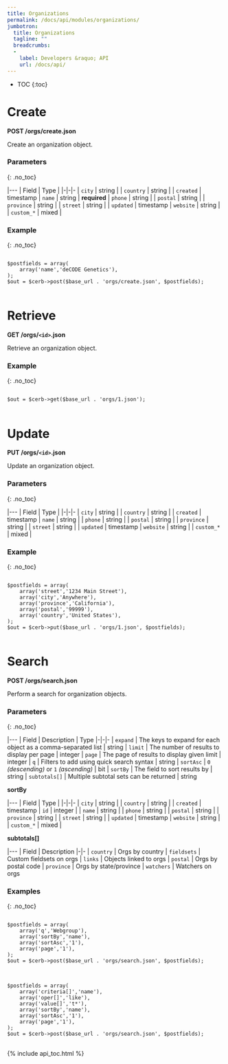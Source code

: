 ```yaml
---
title: Organizations
permalink: /docs/api/modules/organizations/
jumbotron:
  title: Organizations
  tagline: ""
  breadcrumbs:
  -
    label: Developers &raquo; API
    url: /docs/api/
---
```


* TOC
{:toc}

# Create

**POST /orgs/create.json**

Create an organization object.

### Parameters
{: .no_toc}

|---
| Field | Type | 
|-|-|-
| `city` | string | 
| `country` | string | 
| `created` | timestamp
| `name` | string | **required**
| `phone` | string | 
| `postal` | string | 
| `province` | string | 
| `street` | string | 
| `updated` | timestamp
| `website` | string | 
| `custom_*` | mixed | 

### Example
{: .no_toc}

<pre>
<code class="language-php">
$postfields = array(
    array('name','deCODE Genetics'),
);
$out = $cerb->post($base_url . 'orgs/create.json', $postfields);
</code>
</pre>

# Retrieve

**GET /orgs/`<id>`.json**

Retrieve an organization object.

### Example
{: .no_toc}

<pre>
<code class="language-php">
$out = $cerb->get($base_url . 'orgs/1.json');
</code>
</pre>

# Update

**PUT /orgs/`<id>`.json**

Update an organization object.

### Parameters
{: .no_toc}

|---
| Field | Type | 
|-|-|-
| `city` | string | 
| `country` | string | 
| `created` | timestamp
| `name` | string | 
| `phone` | string | 
| `postal` | string | 
| `province` | string | 
| `street` | string | 
| `updated` | timestamp
| `website` | string | 
| `custom_*` | mixed | 

### Example
{: .no_toc}

<pre>
<code class="language-php">
$postfields = array(
    array('street','1234 Main Street'),
    array('city','Anywhere'),
    array('province','California'),
    array('postal','99999'),
    array('country','United States'),
);
$out = $cerb->put($base_url . 'orgs/1.json', $postfields);
</code>
</pre>

# Search

**POST /orgs/search.json**

Perform a search for organization objects.

### Parameters
{: .no_toc}

|---
| Field | Description | Type
|-|-|-
| `expand` | The keys to expand for each object as a comma-separated list | string
| `limit` | The number of results to display per page | integer
| `page` | The page of results to display given limit | integer
| `q` | Filters to add using quick search syntax | string
| `sortAsc` | `0` _(descending)_ or `1` _(ascending)_ | bit
| `sortBy` | The field to sort results by | string
| `subtotals[]` | Multiple subtotal sets can be returned | string 

**sortBy**

|---
| Field | Type | 
|-|-|-
| `city` | string | 
| `country` | string | 
| `created` | timestamp
| `id` | integer | 
| `name` | string | 
| `phone` | string | 
| `postal` | string | 
| `province` | string | 
| `street` | string | 
| `updated` | timestamp
| `website` | string | 
| `custom_*` | mixed | 

**subtotals[]**

|---
| Field | Description
|-|-
| `country` | Orgs by country
| `fieldsets` | Custom fieldsets on orgs
| `links` | Objects linked to orgs
| `postal` | Orgs by postal code
| `province` | Orgs by state/province
| `watchers` | Watchers on orgs

### Examples
{: .no_toc}

<pre>
<code class="language-php">
$postfields = array(
    array('q','Webgroup'),
    array('sortBy','name'),
    array('sortAsc','1'),
    array('page','1'),
);
$out = $cerb->post($base_url . 'orgs/search.json', $postfields);
</code>
</pre>

<pre>
<code class="language-php">
$postfields = array(
    array('criteria[]','name'),
    array('oper[]','like'),
    array('value[]','t*'),
    array('sortBy','name'),
    array('sortAsc','1'),
    array('page','1'),
);
$out = $cerb->post($base_url . 'orgs/search.json', $postfields);
</code>
</pre>

{% include api_toc.html %}